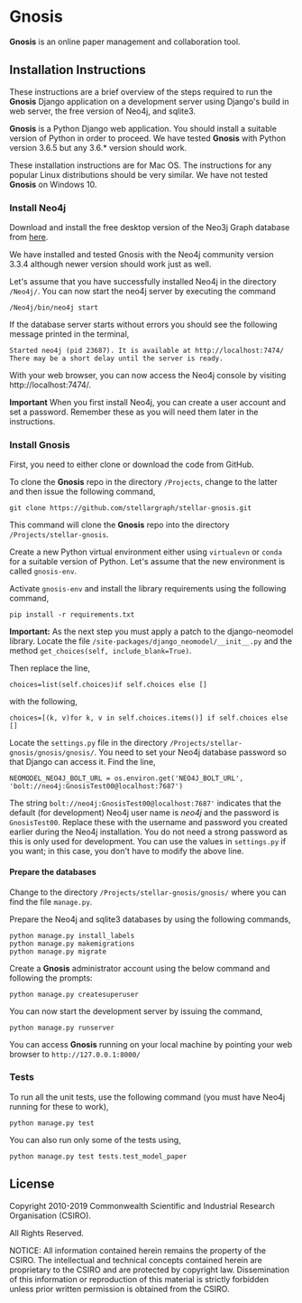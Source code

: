 # Gnosis

**Gnosis** is an online paper management and collaboration tool.


## Installation Instructions

These instructions are a brief overview of the steps required to run the **Gnosis** Django application on a development
server using Django's build in web server, the free version of Neo4j, and sqlite3.

**Gnosis** is a Python Django web application. You should install a suitable version of Python in 
order to proceed. We have tested **Gnosis** with Python version 3.6.5 but any 3.6.* version should
work. 

These installation instructions are for Mac OS. The instructions for any popular Linux distributions should be very
similar. We have not tested **Gnosis** on Windows 10.

### Install Neo4j

Download and install the free desktop version of the Neo3j Graph database from [here](https://neo4j.com/download/).

We have installed and tested Gnosis with the Neo4j community version 3.3.4 although newer version should
work just as well.

Let's assume that you have successfully installed Neo4j in the directory `/Neo4j/`. You can now start the neo4j server 
by executing the command

`/Neo4j/bin/neo4j start`

If the database server starts without errors you should see the following message printed in the terminal,

    Started neo4j (pid 23687). It is available at http://localhost:7474/
    There may be a short delay until the server is ready.

With your web browser, you can now access the Neo4j console by visiting http://localhost:7474/.

**Important** When you first install Neo4j, you can create a user account and set a password. Remember these as you
will need them later in the instructions.

### Install Gnosis

First, you need to either clone or download the code from GitHub.

To clone the **Gnosis** repo in the directory `/Projects`, change to the latter and then issue
the following command,

    git clone https://github.com/stellargraph/stellar-gnosis.git

This command will clone the **Gnosis** repo into the directory `/Projects/stellar-gnosis`.

Create a new Python virtual environment either using `virtualevn` or `conda` for a suitable version
of Python. Let's assume that the new environment is called `gnosis-env`.

Activate `gnosis-env` and install the library requirements using the following command,

    pip install -r requirements.txt

**Important:** As the next step you must apply a patch to the django-neomodel library. Locate
the file `/site-packages/django_neomodel/__init__.py` and the method `get_choices(self, include_blank=True)`.

Then replace the line,

    choices=list(self.choices)if self.choices else []

with the following,

    choices=[(k, v)for k, v in self.choices.items()] if self.choices else []

Locate the `settings.py` file in the directory `/Projects/stellar-gnosis/gnosis/gnosis/`. You need to set your
Neo4j database password so that Django can access it. Find the line,

    NEOMODEL_NEO4J_BOLT_URL = os.environ.get('NEO4J_BOLT_URL', 'bolt://neo4j:GnosisTest00@localhost:7687')

The string `bolt://neo4j:GnosisTest00@localhost:7687'` indicates that the default (for development) Neo4j user
name is *neo4j* and the password is `GnosisTest00`. Replace these with the username and password you created earlier
during the Neo4j installation. You do not need a strong password as this is only used for development. You can use the
values in `settings.py` if you want; in this case, you don't have to modify the above line.

#### Prepare the databases

Change to the directory `/Projects/stellar-gnosis/gnosis/` where you can find the file `manage.py`.

Prepare the Neo4j and sqlite3 databases by using the following commands,

    python manage.py install_labels
    python manage.py makemigrations
    python manage.py migrate
    
Create a **Gnosis** administrator account using the below command and following the prompts:

    python manage.py createsuperuser

You can now start the development server by issuing the command,

    python manage.py runserver
    
You can access **Gnosis** running on your local machine by pointing your web browser to `http://127.0.0.1:8000/`

### Tests

To run all the unit tests, use the following command (you must have Neo4j running for these to work),

    python manage.py test

You can also run only some of the tests using,

    python manage.py test tests.test_model_paper
     

## License

Copyright 2010-2019 Commonwealth Scientific and Industrial Research Organisation (CSIRO).

All Rights Reserved.

NOTICE: All information contained herein remains the property of the CSIRO. The intellectual and technical concepts 
contained herein are proprietary to the CSIRO and are protected by copyright law. Dissemination of this information 
or reproduction of this material is strictly forbidden unless prior written permission is obtained from the CSIRO.

